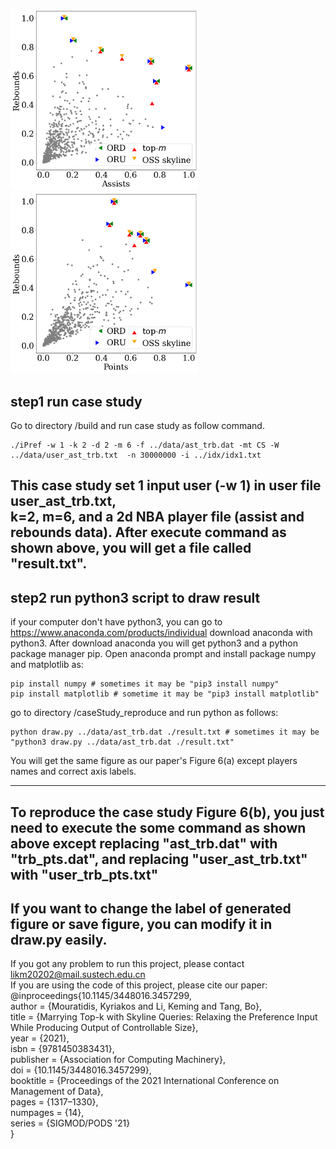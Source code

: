<img src="../image/k2m6_ast_trb_49_51-4.png" alt="drawing" width="300"/> <img src="../image/k2m6_pts_trb_43_57-4.png" alt="drawing" width="300"/>

step1 run case study 
---------
Go to directory /build and run case study as follow command.
```
./iPref -w 1 -k 2 -d 2 -m 6 -f ../data/ast_trb.dat -mt CS -W ../data/user_ast_trb.txt  -n 30000000 -i ../idx/idx1.txt 
```
This case study set 1 input user (-w 1) in user file user_ast_trb.txt,\
k=2, m=6, and a 2d NBA player file (assist and rebounds data).
After execute command as shown above, you will get a file called "result.txt".
--------
step2 run python3 script to draw result 
--------
if your computer don't have python3, you can go to https://www.anaconda.com/products/individual
download anaconda with python3.
After download anaconda you will get python3 and a python package manager pip.
Open anaconda prompt and install package numpy and matplotlib as:
```
pip install numpy # sometimes it may be "pip3 install numpy"
pip install matplotlib # sometime it may be "pip3 install matplotlib" 
``` 
  
go to directory /caseStudy_reproduce and run python as follows:
```
python draw.py ../data/ast_trb.dat ./result.txt # sometimes it may be "python3 draw.py ../data/ast_trb.dat ./result.txt"
``` 

You will get the same figure as our paper's Figure 6(a) except players names and correct axis labels.

---------------
To reproduce the case study Figure 6(b), you just need to execute the some command as shown above except
replacing "ast_trb.dat" with "trb_pts.dat", and replacing "user_ast_trb.txt" with "user_trb_pts.txt"
---------------
If you want to change the label of generated figure or save figure, 
you can modify it in draw.py easily.  
--------------
If you got any problem to run this project, please contact likm20202@mail.sustech.edu.cn   \
If you are using the code of this project, please cite our paper: \
  @inproceedings{10.1145/3448016.3457299,\
author = {Mouratidis, Kyriakos and Li, Keming and Tang, Bo}, \
title = {Marrying Top-k with Skyline Queries: Relaxing the Preference Input While Producing Output of Controllable Size},\
year = {2021},\
isbn = {9781450383431},\
publisher = {Association for Computing Machinery},\
doi = {10.1145/3448016.3457299},\
booktitle = {Proceedings of the 2021 International Conference on Management of Data},\
pages = {1317–1330},\
numpages = {14},\
series = {SIGMOD/PODS '21}\
}

